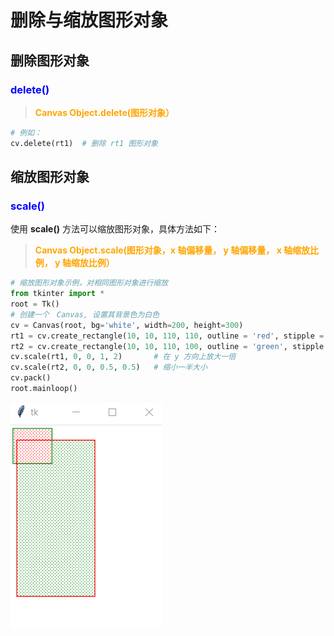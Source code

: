 # 删除与缩放图形对象

## 删除图形对象

### **<font color="blue"> delete() </font>**

> **<font color="orange"> Canvas Object.delete(图形对象）</font>**

```python
# 例如：
cv.delete(rt1)  # 删除 rt1 图形对象
```

## 缩放图形对象

### **<font color="blue"> scale() </font>**

使用 **scale()** 方法可以缩放图形对象，具体方法如下：

> **<font color="orange"> Canvas Object.scale(图形对象，x 轴偏移量， y 轴偏移量， x 轴缩放比例， y 轴缩放比例）</font>**

```python
# 缩放图形对象示例，对相同图形对象进行缩放
from tkinter import *
root = Tk()
# 创建一个　Canvas, 设置其背景色为白色
cv = Canvas(root, bg='white', width=200, height=300)
rt1 = cv.create_rectangle(10, 10, 110, 110, outline = 'red', stipple = 'gray12', fill='green')
rt2 = cv.create_rectangle(10, 10, 110, 100, outline = 'green', stipple = 'gray12', fill = 'red')
cv.scale(rt1, 0, 0, 1, 2)       # 在 y 方向上放大一倍
cv.scale(rt2, 0, 0, 0.5, 0.5)   # 缩小一半大小
cv.pack()
root.mainloop()
```
![Display Figture](00.Resource/41.png)